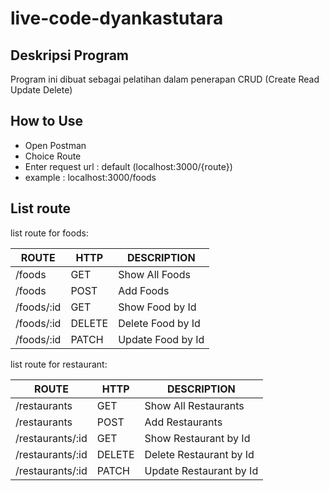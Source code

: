 # live-code-dyankastutara

## Deskripsi Program

Program ini dibuat sebagai pelatihan dalam penerapan CRUD (Create Read Update Delete)

## How to Use

- Open Postman
- Choice Route
- Enter request url : default (localhost:3000/{route})
- example : localhost:3000/foods

## List route

list route for foods:

|   ROUTE    |  HTTP  |    DESCRIPTION    |
| ---------- | ------ | ----------------- |
| /foods     | GET    | Show All Foods    |
| /foods     | POST   | Add Foods         |
| /foods/:id | GET    | Show Food by Id   |
| /foods/:id | DELETE | Delete Food by Id |
| /foods/:id | PATCH  | Update Food by Id |

list route for restaurant:

|      ROUTE       |  HTTP  |       DESCRIPTION       |
| ---------------- | ------ | ----------------------- |
| /restaurants     | GET    | Show All Restaurants    |
| /restaurants     | POST   | Add Restaurants         |
| /restaurants/:id | GET    | Show Restaurant by Id   |
| /restaurants/:id | DELETE | Delete Restaurant by Id |
| /restaurants/:id | PATCH  | Update Restaurant by Id |
